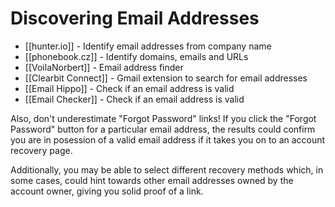 # Discovering Email Addresses
 
- [[hunter.io]] - Identify email addresses from company name
- [[phonebook.cz]] - Identify domains, emails and URLs
- [[VoilaNorbert]] - Email address finder
- [[Clearbit Connect]] - Gmail extension to search for email addresses
- [[Email Hippo]] - Check if an email address is valid
- [[Email Checker]] - Check if an email address is valid
 

Also, don't underestimate "Forgot Password" links! If you click the "Forgot Password" button for a particular email address, the results could confirm you are in posession of a valid email address if it takes you on to an account recovery page.

Additionally, you may be able to select different recovery methods which, in some cases, could hint towards other email addresses owned by the account owner, giving you solid proof of a link.